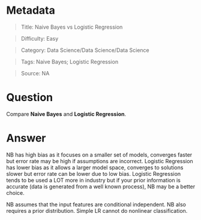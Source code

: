 # Metadata
> Title: Naive Bayes vs Logistic Regression

> Difficulty: Easy

> Category: Data Science/Data Science/Data Science

> Tags: Naive Bayes; Logistic Regression

> Source: NA

# Question
Compare **Naive Bayes** and **Logistic Regression**.

# Answer
NB has high bias as it focuses on a smaller set of models, converges faster but error rate may be high if assumptions are incorrect. Logistic Regression has lower bias as it allows a larger model space, converges to solutions slower but error rate can be lower due to low bias. Logistic Regression tends to be used a LOT more in industry but if your prior information is accurate (data is generated from a well known process), NB may be a better choice.

NB assumes that the input features are conditional  independent. NB also requires a prior distribution. Simple LR cannot do nonlinear classification.